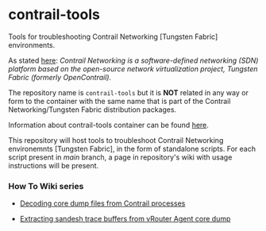 # contrail-tools
Tools for troubleshooting Contrail Networking [Tungsten Fabric] environments.

As stated [here](https://www.juniper.net/documentation/en_US/cloud-software-trial/topics/concept/contrail-overview.html):
*Contrail Networking is a software-defined networking (SDN) platform based on the open-source network virtualization project, Tungsten Fabric (formerly OpenContrail).*

The repository name is ```contrail-tools``` but it is **NOT** related in any way or form to the container with the same name that is part of the Contrail Networking/Tungsten Fabric distribution packages. 

Information about contrail-tools container can be found [here](https://docs.tungsten.io/en/latest/tungsten-fabric-monitoring-and-troubleshooting-guide/contrail-tools.html). 

This repository will host tools to troubleshoot Contrail Networking environemnts [Tungsten Fabric], in the form of standalone scripts.
For each script present in *main* branch, a page in repository's wiki with usage instructions will be present.



### How To Wiki series

* [Decoding core dump files from Contrail processes](https://github.com/carlosleocadio/contrail-tools/wiki/How-To:-Decoding-core-dump-files-from-Contrail-processes)

* [Extracting sandesh trace buffers from vRouter Agent core dump](https://github.com/carlosleocadio/contrail-tools/wiki/How-To:-Extracting-sandesh-trace-buffers-from-vRouter-Agent-core-dump)
